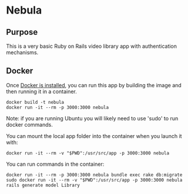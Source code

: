 # Nebula

## Purpose
This is a very basic Ruby on Rails video library app with authentication mechanisms.


## Docker
Once [Docker is installed](http://docs.docker.com/v1.8/installation/), you can run this app by building the image and 
then running it in a container.

```
docker build -t nebula
docker run -it --rm -p 3000:3000 nebula
```

Note: if you are running Ubuntu you will likely need to use 'sudo' to run docker commands.

You can mount the local app folder into the container when you launch it with:


```
docker run -it --rm -v "$PWD":/usr/src/app -p 3000:3000 nebula
```

You can run commands in the container:


```
docker run -it --rm -p 3000:3000 nebula bundle exec rake db:migrate
sudo docker run -it --rm -v "$PWD":/usr/src/app -p 3000:3000 nebula rails generate model Library

```
